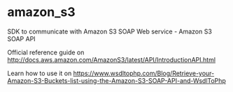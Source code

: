 amazon_s3
=========

SDK to communicate with Amazon S3 SOAP Web service - Amazon S3 SOAP API

Official reference guide on http://docs.aws.amazon.com/AmazonS3/latest/API/IntroductionAPI.html

Learn how to use it on https://www.wsdltophp.com/Blog/Retrieve-your-Amazon-S3-Buckets-list-using-the-Amazon-S3-SOAP-API-and-WsdlToPhp
